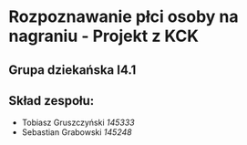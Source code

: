 # Rozpoznawanie płci osoby na nagraniu - Projekt z KCK

## Grupa dziekańska I4.1

## Skład zespołu:
- Tobiasz Gruszczyński *145333*
- Sebastian Grabowski *145248*
